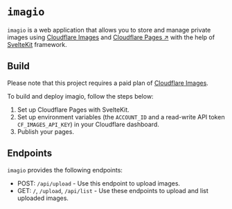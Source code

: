 # `imagio`

`imagio` is a web application that allows you to store and manage private images using [Cloudflare Images](https://www.cloudflare.com/products/cloudflare-images/) and [Cloudflare Pages ↗](https://developers.cloudflare.com/pages/) with the help of [SvelteKit](https://kit.svelte.dev/) framework.

## Build

Please note that this project requires a paid plan of [Cloudflare Images](https://www.cloudflare.com/products/cloudflare-images/).

To build and deploy imagio, follow the steps below:

1. Set up Cloudflare Pages with SvelteKit.
2. Set up environment variables (the `ACCOUNT_ID` and a read-write API token `CF_IMAGES_API_KEY`) in your Cloudflare dashboard.
3. Publish your pages.

## Endpoints

`imagio` provides the following endpoints:

- POST: `/api/upload` - Use this endpoint to upload images.
- GET: `/`, `/upload`, `/api/list` - Use these endpoints to upload and list uploaded images.

